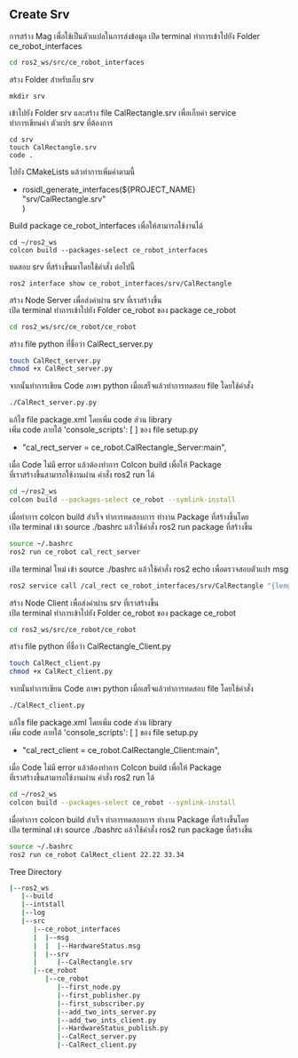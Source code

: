 
## Create Srv
การสร้าง Mag เพื่อใช้เป็นตัวเแปลในการส่งข้อมูล
เปิด terminal ทำการเข้าไปยัง Folder ce_robot_interfaces
```bash
cd ros2_ws/src/ce_robot_interfaces
```

สร้าง Folder สำหรับเก็บ srv
```base
mkdir srv
```

เข้าไปยัง Folder srv และสร้าง file CalRectangle.srv เพื่อเก็บค่า service\
ทำการเขียนค่า ตัวแปร srv ที่ต้องการ
```base
cd srv
touch CalRectangle.srv
code .
```

ไปยัง CMakeLists แล้วทำการเพิ่มค่าตามนี้
- rosidl_generate_interfaces(${PROJECT_NAME}\
    "srv/CalRectangle.srv"\
  )

Build package ce_robot_interfaces เพื่อให้สามารถใช้งานได้
```base
cd ~/ros2_ws
colcon build --packages-select ce_robot_interfaces
```

ทดสอบ srv ที่สร้างขึ้นมาโดยใช้คำสั่ง ต่อไปนี้
```base
ros2 interface show ce_robot_interfaces/srv/CalRectangle 
```

สร้าง Node Server เพื่อส่งค่าผ่าน srv ที่เราสร้างขึ้น\
เปิด terminal ทำการเข้าไปยัง Folder ce_robot ของ package ce_robot  

```bash
cd ros2_ws/src/ce_robot/ce_robot
```

สร้าง file python ที่ชื่อว่า CalRect_server.py
```bash
touch CalRect_server.py
chmod +x CalRect_server.py
```

จากนั้นทำการเขียน Code ภาษา python เมื่อเสร็จแล้วทำการทดสอบ file โดยใช้คำสั่ง 
```bash
./CalRect_server.py.py
```

แก้ไข file package.xml โดยเพิ่ม code ส่วน library\
เพิ่ม code ภายใต้ 'console_scripts': [ ] ของ file setup.py
- "cal_rect_server = ce_robot.CalRectangle_Server:main",

เมื่อ Code ไม่มี error แล้วต้องทำการ Colcon build เพื่อให้ Package \
ที่เราสร้างขึ้นสามารถใช้งานผ่าน คำสั่ง ros2 run ได้
```bash
cd ~/ros2_ws
colcon build --packages-select ce_robot --symlink-install
```

เมื่อทำการ colcon build สำเร็จ ทำการทดสอบการ ทำงาน Package ที่สร้างขึ้นโดย \
เปิด terminal เข้า source ./bashrc แล้วใช้คำสั่ง ros2 run package ที่สร้างขึ้น
```bash
source ~/.bashrc
ros2 run ce_robot cal_rect_server
```

เปิด terminal ใหม่ เข้า source ./bashrc แล้วใช้คำสั่ง ros2 echo เพื่อตรวจสอบตัวแปร msg
```bash
ros2 service call /cal_rect ce_robot_interfaces/srv/CalRectangle "{length: 5.20, width: 3.12}"
```

สร้าง Node Client เพื่อส่งค่าผ่าน srv ที่เราสร้างขึ้น\
เปิด terminal ทำการเข้าไปยัง Folder ce_robot ของ package ce_robot  

```bash
cd ros2_ws/src/ce_robot/ce_robot
```

สร้าง file python ที่ชื่อว่า CalRectangle_Client.py
```bash
touch CalRect_client.py
chmod +x CalRect_client.py
```

จากนั้นทำการเขียน Code ภาษา python เมื่อเสร็จแล้วทำการทดสอบ file โดยใช้คำสั่ง 
```bash
./CalRect_client.py
```

แก้ไข file package.xml โดยเพิ่ม code ส่วน library\
เพิ่ม code ภายใต้ 'console_scripts': [ ] ของ file setup.py
- "cal_rect_client = ce_robot.CalRectangle_Client:main",

เมื่อ Code ไม่มี error แล้วต้องทำการ Colcon build เพื่อให้ Package \
ที่เราสร้างขึ้นสามารถใช้งานผ่าน คำสั่ง ros2 run ได้
```bash
cd ~/ros2_ws
colcon build --packages-select ce_robot --symlink-install
```

เมื่อทำการ colcon build สำเร็จ ทำการทดสอบการ ทำงาน Package ที่สร้างขึ้นโดย \
เปิด terminal เข้า source ./bashrc แล้วใช้คำสั่ง ros2 run package ที่สร้างขึ้น
```bash
source ~/.bashrc
ros2 run ce_robot CalRect_client 22.22 33.34
```
Tree Directory
```bash
|--ros2_ws
   |--build
   |--intstall
   |--log
   |--src
      |--ce_robot_interfaces
      |  |--msg
      |  |  |--HardwareStatus.msg
      |  |--srv
      |     |--CalRectangle.srv
      |--ce_robot
         |--ce_robot
            |--first_node.py
            |--first_publisher.py
            |--first_subscriber.py
            |--add_two_ints_server.py
            |--add_two_ints_client.py
            |--HardwareStatus_publish.py
            |--CalRect_server.py
            |--CalRect_client.py
   
```

